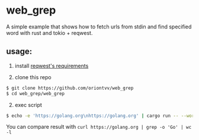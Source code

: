# web_grep
A simple example that shows how to fetch urls from stdin and find specified word with rust and tokio + reqwest.

## usage:
1. install [reqwest's requirements](https://github.com/seanmonstar/reqwest#requirements)

2. clone this repo
```bash 
$ git clone https://github.com/oriontvv/web_grep
$ cd web_grep/web_grep
```

2. exec script
```bash
$ echo -e 'https://golang.org\nhttps://golang.org' | cargo run -- --word Go
```
You can compare result with `curl https://golang.org | grep -o 'Go' | wc -l`
